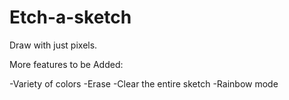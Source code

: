 # Etch-a-sketch

Draw with just pixels.

More features to be Added:

-Variety of colors
-Erase
-Clear the entire sketch
-Rainbow mode
